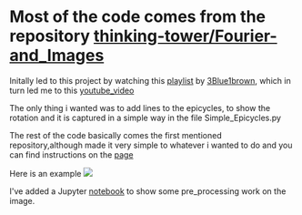 # Most of the code comes from the repository [thinking-tower/Fourier-and_Images](https://github.com/thinking-tower/Fourier-and-Images.git)

Initally led to this project by watching this [playlist](https://www.youtube.com/watch?v=p_di4Zn4wz4&list=PLZHQObOWTQDNPOjrT6KVlfJuKtYTftqH6) 
by [3Blue1brown](https://www.youtube.com/channel/UCYO_jab_esuFRV4b17AJtAw), which in turn led me to this 
[youtube_video](https://www.youtube.com/watch?v=qS4H6PEcCCA)

The only thing i wanted was to add lines to the epicycles, to show the rotation and it is captured in a simple way in the file Simple_Epicycles.py

The rest of the code basically comes the first mentioned repository,although made it very simple to whatever 
i wanted to do and you can find instructions on the [page](https://github.com/thinking-tower/Fourier-and-Images.git)


Here is an example
![](https://github.com/Jason-George/Epicycles/blob/master/Examples_GIF/Lily.gif)

I've added a Jupyter [notebook](https://github.com/Jason-George/Epicycles/blob/master/Pre_Process.ipynb) to show some pre_processing work on the image.
